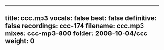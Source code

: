 
---
title: ccc.mp3
vocals: false
best: false
definitive: false
recordings: ccc-174
filename: ccc.mp3
mixes: ccc-mp3-800
folder: 2008-10-04/ccc
weight: 0
---
